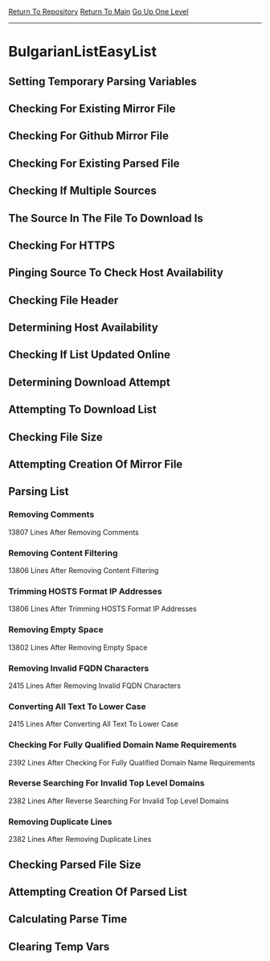 [Return To Repository](https://github.com/deathbybandaid/piholeparser/)
[Return To Main](https://github.com/deathbybandaid/piholeparser/blob/master/RecentRunLogs/Mainlog.md)
[Go Up One Level](https://github.com/deathbybandaid/piholeparser/blob/master/RecentRunLogs/TopLevelScripts/30-Processing-External-Blacklists.md)
____________________________________
# BulgarianListEasyList
## Setting Temporary Parsing Variables
## Checking For Existing Mirror File
## Checking For Github Mirror File
## Checking For Existing Parsed File
## Checking If Multiple Sources
## The Source In The File To Download Is
## Checking For HTTPS
## Pinging Source To Check Host Availability
## Checking File Header
## Determining Host Availability
## Checking If List Updated Online
## Determining Download Attempt
## Attempting To Download List
## Checking File Size
## Attempting Creation Of Mirror File
## Parsing List
### Removing Comments
13807 Lines After Removing Comments
### Removing Content Filtering
13806 Lines After Removing Content Filtering
### Trimming HOSTS Format IP Addresses
13806 Lines After Trimming HOSTS Format IP Addresses
### Removing Empty Space
13802 Lines After Removing Empty Space
### Removing Invalid FQDN Characters
2415 Lines After Removing Invalid FQDN Characters
### Converting All Text To Lower Case
2415 Lines After Converting All Text To Lower Case
### Checking For Fully Qualified Domain Name Requirements
2392 Lines After Checking For Fully Qualified Domain Name Requirements
### Reverse Searching For Invalid Top Level Domains
2382 Lines After Reverse Searching For Invalid Top Level Domains
### Removing Duplicate Lines
2382 Lines After Removing Duplicate Lines
## Checking Parsed File Size
## Attempting Creation Of Parsed List
## Calculating Parse Time
## Clearing Temp Vars
